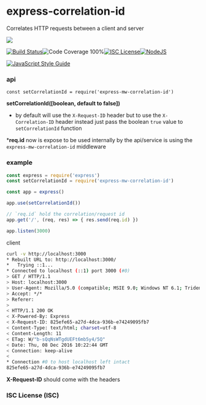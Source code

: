 # express-correlation-id

Correlates HTTP requests between a client and server

<a href="https://nodei.co/npm/express-mw-correlation-id/"><img src="https://nodei.co/npm/express-mw-correlation-id.png?downloads=true"></a>

[![Build Status](https://img.shields.io/badge/build-passing-brightgreen.svg?style=flat-square)](https://travis-ci.org/joaquimserafim/express-correlation-id)![Code Coverage 100%](https://img.shields.io/badge/code%20coverage-100%25-green.svg?style=flat-square)[![ISC License](https://img.shields.io/badge/license-ISC-blue.svg?style=flat-square)](https://github.com/joaquimserafim/express-correlation-id/blob/master/LICENSE)[![NodeJS](https://img.shields.io/badge/node-6.1.x-brightgreen.svg?style=flat-square)](https://github.com/joaquimserafim/express-correlation-id/blob/master/package.json#L48)

[![JavaScript Style Guide](https://cdn.rawgit.com/feross/standard/master/badge.svg)](https://github.com/feross/standard)


### api
`const setCorrelationId = require('express-mw-correlation-id')`

**setCorrelationId([boolean, default to false])**
* by default will use the `X-Request-ID` header but to use the `X-Correlation-ID` header instead just pass the boolean `true` value to `setCorrelationId` function

***req.id** now is expose to be used internally by the api/service is using the `express-mw-correlation-id` middleware

### example

```js
const express = require('express')
const setCorrelationId = require('express-mw-correlation-id')

const app = express()

app.use(setCorrelationId())

// `req.id` hold the correlation/request id
app.get('/', (req, res) => { res.send(req.id) })

app.listen(3000)
```

client
```sh
curl -v http://localhost:3000
* Rebuilt URL to: http://localhost:3000/
*   Trying ::1...
* Connected to localhost (::1) port 3000 (#0)
> GET / HTTP/1.1
> Host: localhost:3000
> User-Agent: Mozilla/5.0 (compatible; MSIE 9.0; Windows NT 6.1; Trident/5.0)
> Accept: */*
> Referer:
>
< HTTP/1.1 200 OK
< X-Powered-By: Express
< X-Request-ID: 825efe65-a27d-4dca-936b-e74249095fb7
< Content-Type: text/html; charset=utf-8
< Content-Length: 11
< ETag: W/"b-sQqNsWTgdUEFt6mb5y4/5Q"
< Date: Thu, 08 Dec 2016 10:22:44 GMT
< Connection: keep-alive
<
* Connection #0 to host localhost left intact
825efe65-a27d-4dca-936b-e74249095fb7
```

**X-Request-ID** should come with the headers


### ISC License (ISC)